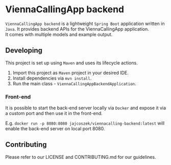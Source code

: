 # ViennaCallingApp backend

`ViennaCallingApp backend` is a lightweight `Spring Boot` application written in `Java`. It provides backend APIs for the ViennaCallingApp application.  
It comes with multiple models and example output.

## Developing

This project is set up using `Maven` and uses its lifecycle actions.

1. Import this project as `Maven` project in your desired IDE.
2. Install dependencies via `mvn install`.
3. Run the main class - `ViennaCallingAppBackendApplication`.

### Front-end

It is possible to start the back-end server locally via `Docker` and expose it via a custom port and then use it in the front-end.

E.g. `docker run -p 8080:8080 jajcoszek/viennacalling-backend:latest` will enable the back-end server on local port 8080.

## Contributing

Please refer to our LICENSE and CONTRIBUTING.md for our guidelines.
